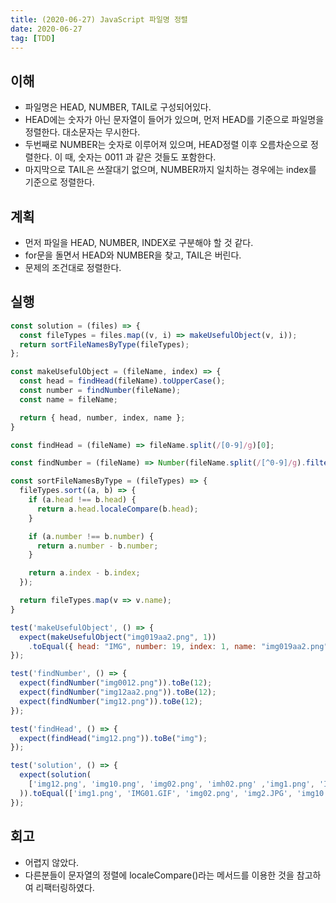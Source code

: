 ```yaml
---
title: (2020-06-27) JavaScript 파일명 정렬
date: 2020-06-27
tag: [TDD]
---
```


## 이해

- 파일명은 HEAD, NUMBER, TAIL로 구성되어있다.
- HEAD에는 숫자가 아닌 문자열이 들어가 있으며, 먼저 HEAD를 기준으로 파일명을 정렬한다. 대소문자는 무시한다.
- 두번째로 NUMBER는 숫자로 이루어져 있으며, HEAD정렬 이후 오름차순으로 정렬한다. 이 때, 숫자는 0011 과 같은 것들도 포함한다.
- 마지막으로 TAIL은 쓰잘대기 없으며, NUMBER까지 일치하는 경우에는 index를 기준으로 정렬한다.

## 계획

- 먼저 파일을 HEAD, NUMBER, INDEX로 구분해야 할 것 같다.
- for문을 돌면서 HEAD와 NUMBER을 찾고, TAIL은 버린다.
- 문제의 조건대로 정렬한다.

## 실행

```javascript
const solution = (files) => {
  const fileTypes = files.map((v, i) => makeUsefulObject(v, i));
  return sortFileNamesByType(fileTypes);
};

const makeUsefulObject = (fileName, index) => {
  const head = findHead(fileName).toUpperCase();
  const number = findNumber(fileName);
  const name = fileName;

  return { head, number, index, name };
}

const findHead = (fileName) => fileName.split(/[0-9]/g)[0];

const findNumber = (fileName) => Number(fileName.split(/[^0-9]/g).filter(v => v)[0]);

const sortFileNamesByType = (fileTypes) => {
  fileTypes.sort((a, b) => {
    if (a.head !== b.head) {
      return a.head.localeCompare(b.head);
    }

    if (a.number !== b.number) {
      return a.number - b.number;
    }

    return a.index - b.index;
  });

  return fileTypes.map(v => v.name);
}

test('makeUsefulObject', () => {
  expect(makeUsefulObject("img019aa2.png", 1))
    .toEqual({ head: "IMG", number: 19, index: 1, name: "img019aa2.png" });
});

test('findNumber', () => {
  expect(findNumber("img0012.png")).toBe(12);
  expect(findNumber("img12aa2.png")).toBe(12);
  expect(findNumber("img12.png")).toBe(12);
});

test('findHead', () => {
  expect(findHead("img12.png")).toBe("img");
});

test('solution', () => {
  expect(solution(
    ['img12.png', 'img10.png', 'img02.png', 'imh02.png' ,'img1.png', 'IMG01.GIF', 'img2.JPG'],
  )).toEqual(['img1.png', 'IMG01.GIF', 'img02.png', 'img2.JPG', 'img10.png', 'img12.png', 'imh02.png']);
});
```

## 회고

- 어렵지 않았다.
- 다른분들이 문자열의 정렬에 localeCompare()라는 메서드를 이용한 것을 참고하여 리팩터링하였다.
